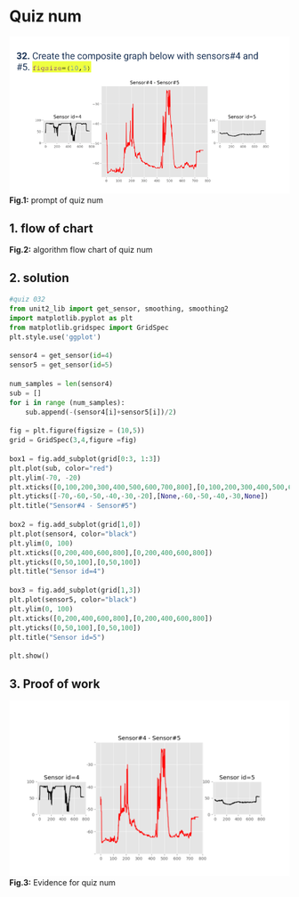 # Quiz num
![quiz032.png](..%2FAssets%2Fprompt%2Fquiz032.png)
**Fig.1:** prompt of quiz num

## 1. flow of chart

**Fig.2:** algorithm flow chart of quiz num

## 2. solution
```.py
#quiz 032
from unit2_lib import get_sensor, smoothing, smoothing2
import matplotlib.pyplot as plt
from matplotlib.gridspec import GridSpec
plt.style.use('ggplot')

sensor4 = get_sensor(id=4)
sensor5 = get_sensor(id=5)

num_samples = len(sensor4)
sub = []
for i in range (num_samples):
    sub.append(-(sensor4[i]+sensor5[i])/2)

fig = plt.figure(figsize = (10,5))
grid = GridSpec(3,4,figure =fig)

box1 = fig.add_subplot(grid[0:3, 1:3])
plt.plot(sub, color="red")
plt.ylim(-70, -20)
plt.xticks([0,100,200,300,400,500,600,700,800],[0,100,200,300,400,500,600,700,800])
plt.yticks([-70,-60,-50,-40,-30,-20],[None,-60,-50,-40,-30,None])
plt.title("Sensor#4 - Sensor#5")

box2 = fig.add_subplot(grid[1,0])
plt.plot(sensor4, color="black")
plt.ylim(0, 100)
plt.xticks([0,200,400,600,800],[0,200,400,600,800])
plt.yticks([0,50,100],[0,50,100])
plt.title("Sensor id=4")

box3 = fig.add_subplot(grid[1,3])
plt.plot(sensor5, color="black")
plt.ylim(0, 100)
plt.xticks([0,200,400,600,800],[0,200,400,600,800])
plt.yticks([0,50,100],[0,50,100])
plt.title("Sensor id=5")

plt.show()
```

## 3. Proof of work
![quiz032_evidence.png](..%2FAssets%2Fevidence%2Fquiz032_evidence.png)
**Fig.3:** Evidence for quiz num